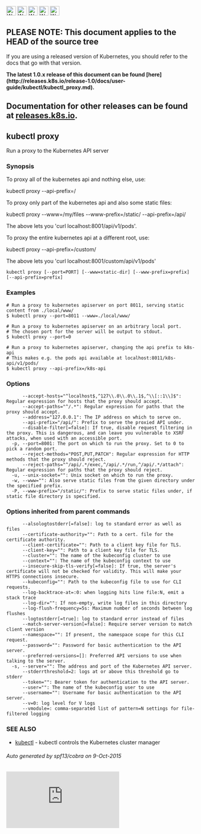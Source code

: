 <!-- BEGIN MUNGE: UNVERSIONED_WARNING -->

<!-- BEGIN STRIP_FOR_RELEASE -->

<img src="http://kubernetes.io/img/warning.png" alt="WARNING"
     width="25" height="25">
<img src="http://kubernetes.io/img/warning.png" alt="WARNING"
     width="25" height="25">
<img src="http://kubernetes.io/img/warning.png" alt="WARNING"
     width="25" height="25">
<img src="http://kubernetes.io/img/warning.png" alt="WARNING"
     width="25" height="25">
<img src="http://kubernetes.io/img/warning.png" alt="WARNING"
     width="25" height="25">

<h2>PLEASE NOTE: This document applies to the HEAD of the source tree</h2>

If you are using a released version of Kubernetes, you should
refer to the docs that go with that version.

<strong>
The latest 1.0.x release of this document can be found
[here](http://releases.k8s.io/release-1.0/docs/user-guide/kubectl/kubectl_proxy.md).

Documentation for other releases can be found at
[releases.k8s.io](http://releases.k8s.io).
</strong>
--

<!-- END STRIP_FOR_RELEASE -->

<!-- END MUNGE: UNVERSIONED_WARNING -->

## kubectl proxy

Run a proxy to the Kubernetes API server

### Synopsis


To proxy all of the kubernetes api and nothing else, use:

kubectl proxy --api-prefix=/

To proxy only part of the kubernetes api and also some static files:

kubectl proxy --www=/my/files --www-prefix=/static/ --api-prefix=/api/

The above lets you 'curl localhost:8001/api/v1/pods'.

To proxy the entire kubernetes api at a different root, use:

kubectl proxy --api-prefix=/custom/

The above lets you 'curl localhost:8001/custom/api/v1/pods'


```
kubectl proxy [--port=PORT] [--www=static-dir] [--www-prefix=prefix] [--api-prefix=prefix]
```

### Examples

```
# Run a proxy to kubernetes apiserver on port 8011, serving static content from ./local/www/
$ kubectl proxy --port=8011 --www=./local/www/

# Run a proxy to kubernetes apiserver on an arbitrary local port.
# The chosen port for the server will be output to stdout.
$ kubectl proxy --port=0

# Run a proxy to kubernetes apiserver, changing the api prefix to k8s-api
# This makes e.g. the pods api available at localhost:8011/k8s-api/v1/pods/
$ kubectl proxy --api-prefix=/k8s-api
```

### Options

```
      --accept-hosts="^localhost$,^127\\.0\\.0\\.1$,^\\[::1\\]$": Regular expression for hosts that the proxy should accept.
      --accept-paths="^/.*": Regular expression for paths that the proxy should accept.
      --address="127.0.0.1": The IP address on which to serve on.
      --api-prefix="/api/": Prefix to serve the proxied API under.
      --disable-filter[=false]: If true, disable request filtering in the proxy. This is dangerous, and can leave you vulnerable to XSRF attacks, when used with an accessible port.
  -p, --port=8001: The port on which to run the proxy. Set to 0 to pick a random port.
      --reject-methods="POST,PUT,PATCH": Regular expression for HTTP methods that the proxy should reject.
      --reject-paths="^/api/.*/exec,^/api/.*/run,^/api/.*/attach": Regular expression for paths that the proxy should reject.
  -u, --unix-socket="": Unix socket on which to run the proxy.
  -w, --www="": Also serve static files from the given directory under the specified prefix.
  -P, --www-prefix="/static/": Prefix to serve static files under, if static file directory is specified.
```

### Options inherited from parent commands

```
      --alsologtostderr[=false]: log to standard error as well as files
      --certificate-authority="": Path to a cert. file for the certificate authority.
      --client-certificate="": Path to a client key file for TLS.
      --client-key="": Path to a client key file for TLS.
      --cluster="": The name of the kubeconfig cluster to use
      --context="": The name of the kubeconfig context to use
      --insecure-skip-tls-verify[=false]: If true, the server's certificate will not be checked for validity. This will make your HTTPS connections insecure.
      --kubeconfig="": Path to the kubeconfig file to use for CLI requests.
      --log-backtrace-at=:0: when logging hits line file:N, emit a stack trace
      --log-dir="": If non-empty, write log files in this directory
      --log-flush-frequency=5s: Maximum number of seconds between log flushes
      --logtostderr[=true]: log to standard error instead of files
      --match-server-version[=false]: Require server version to match client version
      --namespace="": If present, the namespace scope for this CLI request.
      --password="": Password for basic authentication to the API server.
      --preferred-versions=[]: Preferred API versions to use when talking to the server.
  -s, --server="": The address and port of the Kubernetes API server.
      --stderrthreshold=2: logs at or above this threshold go to stderr
      --token="": Bearer token for authentication to the API server.
      --user="": The name of the kubeconfig user to use
      --username="": Username for basic authentication to the API server.
      --v=0: log level for V logs
      --vmodule=: comma-separated list of pattern=N settings for file-filtered logging
```

### SEE ALSO

* [kubectl](kubectl.md)	 - kubectl controls the Kubernetes cluster manager

###### Auto generated by spf13/cobra on 9-Oct-2015

<!-- BEGIN MUNGE: GENERATED_ANALYTICS -->
[![Analytics](https://kubernetes-site.appspot.com/UA-36037335-10/GitHub/docs/user-guide/kubectl/kubectl_proxy.md?pixel)]()
<!-- END MUNGE: GENERATED_ANALYTICS -->
